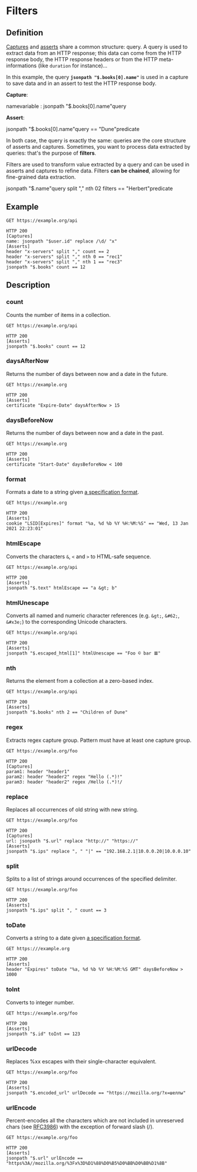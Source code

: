 # Filters

## Definition

[Captures] and [asserts] share a common structure: query. A query is used to extract data from an HTTP response; this data 
can come from the HTTP response body, the HTTP response headers or from the HTTP meta-informations (like `duration` for instance)...

In this example, the query __`jsonpath "$.books[0].name"`__ is used in a capture to save data and in an assert to test 
the HTTP response body.

__Capture__:

<div class="schema-container schema-container u-font-size-2 u-font-size-3-md">
 <div class="schema">
   <span class="schema-token schema-color-1">name<span class="schema-label">variable</span></span>
   <span> : </span>
   <span class="schema-token schema-color-2">jsonpath "$.books[0].name"<span class="schema-label">query</span></span>
 </div>
</div>

__Assert__:

<div class="schema-container schema-container u-font-size-2 u-font-size-3-md">
 <div class="schema">
   <span class="schema-token schema-color-2">jsonpath "$.books[0].name"<span class="schema-label">query</span></span>
   <span class="schema-token schema-color-3">== "Dune"<span class="schema-label">predicate</span></span>
 </div>
</div>

In both case, the query is exactly the same: queries are the core structure of asserts and captures. Sometimes, you want
to process data extracted by queries: that's the purpose of __filters__.

Filters are used to transform value extracted by a query and can be used in asserts and captures to refine data. Filters 
__can be chained__, allowing for fine-grained data extraction. 


<div class="schema-container schema-container u-font-size-2 u-font-size-3-md">
 <div class="schema">
    <span class="schema-token schema-color-2">jsonpath "$.name"<span class="schema-label">query</span></span>
    <span class="schema-token schema-color-1">split "," nth 0<span class="schema-label">2 filters</span></span>
    <span class="schema-token schema-color-3">== "Herbert"<span class="schema-label">predicate</span></span>
 </div>
</div>


## Example

```hurl
GET https://example.org/api

HTTP 200
[Captures]
name: jsonpath "$user.id" replace /\d/ "x"
[Asserts]
header "x-servers" split "," count == 2
header "x-servers" split "," nth 0 == "rec1"
header "x-servers" split "," nth 1 == "rec3"
jsonpath "$.books" count == 12
```

## Description

### count

Counts the number of items in a collection.

```hurl
GET https://example.org/api

HTTP 200
[Asserts]
jsonpath "$.books" count == 12
```

### daysAfterNow

Returns the number of days between now and a date in the future.

```hurl
GET https://example.org

HTTP 200
[Asserts]
certificate "Expire-Date" daysAfterNow > 15
```

### daysBeforeNow

Returns the number of days between now and a date in the past.

```hurl
GET https://example.org

HTTP 200
[Asserts]
certificate "Start-Date" daysBeforeNow < 100
```

### format

Formats a date to a string given [a specification format].

```hurl
GET https://example.org

HTTP 200
[Asserts]
cookie "LSID[Expires]" format "%a, %d %b %Y %H:%M:%S" == "Wed, 13 Jan 2021 22:23:01"
```


### htmlEscape

Converts the characters `&`, `<` and `>` to HTML-safe sequence.

```hurl
GET https://example.org/api

HTTP 200
[Asserts]
jsonpath "$.text" htmlEscape == "a &gt; b"
```

### htmlUnescape

Converts all named and numeric character references (e.g. `&gt;`, `&#62;`, `&#x3e;`) to the corresponding Unicode characters.

```hurl
GET https://example.org/api

HTTP 200
[Asserts]
jsonpath "$.escaped_html[1]" htmlUnescape == "Foo © bar 𝌆"
```

### nth

Returns the element from a collection at a zero-based index.

```hurl
GET https://example.org/api

HTTP 200
[Asserts]
jsonpath "$.books" nth 2 == "Children of Dune"
```

### regex

Extracts regex capture group. Pattern must have at least one capture group.

```hurl
GET https://example.org/foo

HTTP 200
[Captures]
param1: header "header1"
param2: header "header2" regex "Hello (.*)!"
param3: header "header2" regex /Hello (.*)!/
```

### replace

Replaces all occurrences of old string with new string.

```hurl
GET https://example.org/foo

HTTP 200
[Captures]
url: jsonpath "$.url" replace "http://" "https://"
[Asserts]
jsonpath "$.ips" replace ", " "|" == "192.168.2.1|10.0.0.20|10.0.0.10"
```

### split

Splits to a list of strings around occurrences of the specified delimiter.

```hurl
GET https://example.org/foo

HTTP 200
[Asserts]
jsonpath "$.ips" split ", " count == 3
```

### toDate

Converts a string to a date given [a specification format].

```hurl
GET https:///example.org

HTTP 200
[Asserts]
header "Expires" toDate "%a, %d %b %Y %H:%M:%S GMT" daysBeforeNow > 1000
```

### toInt

Converts to integer number.

```hurl
GET https://example.org/foo

HTTP 200
[Asserts]
jsonpath "$.id" toInt == 123
```

### urlDecode

Replaces %xx escapes with their single-character equivalent.

```hurl
GET https://example.org/foo

HTTP 200
[Asserts]
jsonpath "$.encoded_url" urlDecode == "https://mozilla.org/?x=шеллы"
```

### urlEncode

Percent-encodes all the characters which are not included in unreserved chars (see [RFC3986]) with the exception of forward slash (/).

```hurl
GET https://example.org/foo

HTTP 200
[Asserts]
jsonpath "$.url" urlEncode == "https%3A//mozilla.org/%3Fx%3D%D1%88%D0%B5%D0%BB%D0%BB%D1%8B"
```

[Captures]: /docs/capturing-response.md
[asserts]: /docs/asserting-response.md
[RFC3986]: https://www.rfc-editor.org/rfc/rfc3986
[a specification format]: https://docs.rs/chrono/latest/chrono/format/strftime/index.html